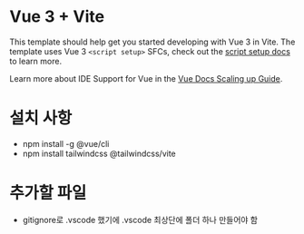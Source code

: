 # Vue 3 + Vite

This template should help get you started developing with Vue 3 in Vite. The template uses Vue 3 `<script setup>` SFCs, check out the [script setup docs](https://v3.vuejs.org/api/sfc-script-setup.html#sfc-script-setup) to learn more.

Learn more about IDE Support for Vue in the [Vue Docs Scaling up Guide](https://vuejs.org/guide/scaling-up/tooling.html#ide-support).

# 설치 사항
- npm install -g @vue/cli
- npm install tailwindcss @tailwindcss/vite
# 추가할 파일
- gitignore로 .vscode 했기에 .vscode 최상단에 폴더 하나 만들어야 함 
